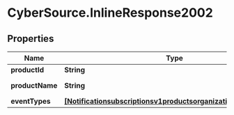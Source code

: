 # CyberSource.InlineResponse2002

## Properties
Name | Type | Description | Notes
------------ | ------------- | ------------- | -------------
**productId** | **String** | Product ID. | [optional] 
**productName** | **String** | Product Name. | [optional] 
**eventTypes** | [**[Notificationsubscriptionsv1productsorganizationIdEventTypes]**](Notificationsubscriptionsv1productsorganizationIdEventTypes.md) |  | [optional] 


